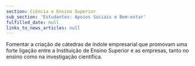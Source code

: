 ```yaml
---
section: Ciência e Ensino Superior
sub_section: 'Estudantes: Apoios Sociais e Bem-estar'
fulfilled_date: null
links_to_news_articles: null
---
```


Fomentar a criação de cátedras de índole empresarial que promovam uma forte ligação entre a Instituição de Ensino Superior e as empresas, tanto no ensino como na investigação científica.